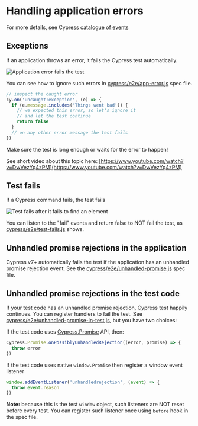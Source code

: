 # Handling application errors

For more details, see [Cypress catalogue of events](https://on.cypress.io/catalog-of-events)

## Exceptions

If an application throws an error, it fails the Cypress test automatically.

![Application error fails the test](./images/app-error.gif)

You can see how to ignore such errors in [cypress/e2e/app-error.js](./cypress/e2e/app-error.js) spec file.

```js
// inspect the caught error
cy.on('uncaught:exception', (e) => {
  if (e.message.includes('Things went bad')) {
    // we expected this error, so let's ignore it
    // and let the test continue
    return false
  }
  // on any other error message the test fails
})
```

Make sure the test is long enough or waits for the error to happen!

See short video about this topic here: [https://www.youtube.com/watch?v=DwVezYq4zPM](https://www.youtube.com/watch?v=DwVezYq4zPM)

## Test fails

If a Cypress command fails, the test fails

![Test fails after it fails to find an element](./images/test-error.gif)

You can listen to the "fail" events and return false to NOT fail the test, as [cypress/e2e/test-fails.js](./cypress/e2e/test-fails.js) shows.

## Unhandled promise rejections in the application

Cypress v7+ automatically fails the test if the application has an unhandled promise rejection event. See the [cypress/e2e/unhandled-promise.js](./cypress/e2e/unhandled-promise.js) spec file.

## Unhandled promise rejections in the test code

If your test code has an unhandled promise rejection, Cypress test happily continues. You can register handlers to fail the test. See [cypress/e2e/unhandled-promise-in-test.js](./cypress/e2e/unhandled-promise-in-test.js), but you have two choices:

If the test code uses [Cypress.Promise](https://on.cypress.io/promise) API, then:

```js
Cypress.Promise.onPossiblyUnhandledRejection((error, promise) => {
  throw error
})
```

If the test code uses native `window.Promise` then register a window event listener

```js
window.addEventListener('unhandledrejection', (event) => {
  throw event.reason
})
```

**Note:** because this is the test `window` object, such listeners are NOT reset before every test. You can register such listener once using `before` hook in the spec file.
